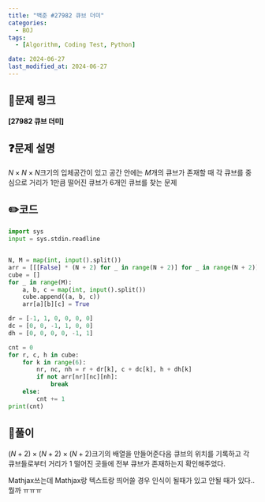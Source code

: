 ```yaml
---
title: "백준 #27982 큐브 더미"
categories:
  - BOJ
tags:
  - [Algorithm, Coding Test, Python]

date: 2024-06-27
last_modified_at: 2024-06-27
---
```


## :link:문제 링크

<a href="https://www.acmicpc.net/problem/27982" style="text-decoration:none; color:black; font-weight:bold" target="_blank">[27982 큐브 더미]</a>

## :question:문제 설명

$N\times N\times N$크기의 입체공간이 있고 공간 안에는 $M$개의 큐브가 존재할 때 각 큐브를 중심으로 거리가 1만큼 떨어진 큐브가 6개인 큐브를 찾는 문제

## :pencil2:코드

```python
import sys
input = sys.stdin.readline


N, M = map(int, input().split())
arr = [[[False] * (N + 2) for _ in range(N + 2)] for _ in range(N + 2)]
cube = []
for _ in range(M):
    a, b, c = map(int, input().split())
    cube.append((a, b, c))
    arr[a][b][c] = True

dr = [-1, 1, 0, 0, 0, 0]
dc = [0, 0, -1, 1, 0, 0]
dh = [0, 0, 0, 0, -1, 1]

cnt = 0
for r, c, h in cube:
    for k in range(6):
        nr, nc, nh = r + dr[k], c + dc[k], h + dh[k]
        if not arr[nr][nc][nh]:
            break
    else:
        cnt += 1
print(cnt)
```

## :memo:풀이

$(N+2) \times (N+2) \times (N+2)$크기의 배열을 만들어준다음 큐브의 위치를 기록하고 각 큐브들로부터 거리가 1 떨어진 곳들에 전부 큐브가 존재하는지 확인해주었다.

Mathjax쓰는데 Mathjax랑 텍스트랑 띄어쓸 경우 인식이 될때가 있고 안될 때가 있다.. 뭘까 ㅠㅠㅠ
